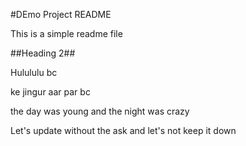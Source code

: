 #DEmo Project README

This is a simple readme file

##Heading 2##

Hulululu bc

ke jingur aar par bc

the day was young and the night was crazy

Let's update without the ask and let's not keep it down